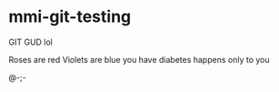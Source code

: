 # mmi-git-testing
GIT GUD
lol

Roses are red
Violets are blue
you have diabetes
happens only to you

@-;-